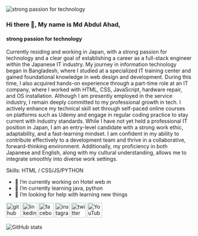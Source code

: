 ![strong passion for technology](https://pbs.twimg.com/profile_banners/2905138348/1664827663/1500x500)
### Hi there 👋, My name is Md Abdul Ahad,
#### strong passion for technology

Currently residing and working in Japan, with a strong passion for technology and a clear goal of establishing a career as a full-stack engineer within the Japanese IT industry.
My journey in information technology began in Bangladesh, where I studied at a specialized IT training center and gained foundational knowledge in web design and development. During this time, I also acquired hands-on experience through a part-time role at an IT company, where I worked with HTML, CSS, JavaScript, hardware repair, and OS installation.
Although I am presently employed in the service industry, I remain deeply committed to my professional growth in tech. I actively enhance my technical skill set through self-paced online courses on platforms such as Udemy and engage in regular coding practice to stay current with industry standards.
While I have not yet held a professional IT position in Japan, I am an entry-level candidate with a strong work ethic, adaptability, and a fast-learning mindset. I am confident in my ability to contribute effectively to a development team and thrive in a collaborative, forward-thinking environment. Additionally, my proficiency in both Japanese and English, along with my cultural understanding, allows me to integrate smoothly into diverse work settings.

Skills: HTML / CSS/JS/PYTHON 

- 🔭 I’m currently working on Hotel web m 
- 🌱 I’m currently learning java, python 
- 🤔 I’m looking for help with learning new things 


[<img src='https://cdn.jsdelivr.net/npm/simple-icons@3.0.1/icons/github.svg' alt='github' height='40'>](https://github.com/https://github.com/ahadjp)  [<img src='https://cdn.jsdelivr.net/npm/simple-icons@3.0.1/icons/linkedin.svg' alt='linkedin' height='40'>](https://www.linkedin.com/in/https://www.linkedin.com/in/ahadjp//)  [<img src='https://cdn.jsdelivr.net/npm/simple-icons@3.0.1/icons/facebook.svg' alt='facebook' height='40'>](https://www.facebook.com/https://www.facebook.com/farhan.jillo/)  [<img src='https://cdn.jsdelivr.net/npm/simple-icons@3.0.1/icons/instagram.svg' alt='instagram' height='40'>](https://www.instagram.com/https://www.instagram.com/farhan.jillo//)  [<img src='https://cdn.jsdelivr.net/npm/simple-icons@3.0.1/icons/twitter.svg' alt='twitter' height='40'>](https://twitter.com/https://x.com/jillo_bd)  [<img src='https://cdn.jsdelivr.net/npm/simple-icons@3.0.1/icons/youtube.svg' alt='YouTube' height='40'>](https://www.youtube.com/channel/https://www.youtube.com/@Farhan.jillo03)  

![GitHub stats](https://github-readme-stats.vercel.app/api?username=https://github.com/ahadjp&show_icons=true)  

